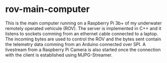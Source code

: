 # rov-main-computer

This is the main computer running on a Raspberry Pi 3b+ of my underwater remotely operated vehicule (ROV).
The server is implemented in C++ and it listens to sockets comming from an ethernet cable connected to a laptop.
The incoming bytes are used to control the ROV and the bytes sent contain the telemetry data comming from an Arduino connected over SPI.
A livestream from a Raspberry Pi Camera is also started once the connection with the client is established using MJPG-Streamer.
